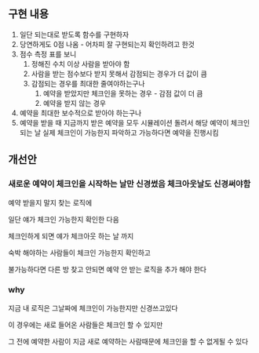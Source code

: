 ## 구현 내용
1. 일단 되는대로 받도록 함수를 구현하자
2. 당연하게도 0점 나옴 - 어차피 잘 구현되는지 확인하려고 한것
3. 점수 측정 표를 보니
   1. 정해진 수치 이상 사람을 받아야 함
   2. 사람을 받는 점수보다 받지 못해서 감점되는 경우가 더 값이 큼
   3. 감점되는 경우를 최대한 줄여야하는구나
      1. 예약을 받았지만 체크인을 못하는 경우 - 감점 값이 더 큼
      2. 예약을 받지 않는 경우
4. 예약을 최대한 보수적으로 받아야 하는구나
5. 예약을 받을 때 지금까지 받은 예약을 모두 시뮬레이션 돌려서 해당 예약이 체크인 되는 날 실제 체크인이 가능한지 파악하고 가능하다면 예약을 진행시킴


## 개선안
### 새로운 예약이 체크인을 시작하는 날만 신경썼음 체크아웃날도 신경써야함
예약 받을지 말지 찾는 로직에

일단 얘가 체크인 가능한지 확인한 다음

체크인하게 되면 얘가 체크아웃 하는 날 까지

숙박 해야하는 사람들이 체크인 가능한지 확인하고

불가능하다면 다른 방 찾고 안되면 예약 안 받는 로직을 추가 해야 한다

### why

지금 내 로직은 그날짜에 체크인이 가능한지만 신경쓰고있다

이 경우에는 새로 들어온 사람들은 체크인 할 수 있지만

그 전에 예약한 사람이 지금 새로 예약하는 사람때문에 체크인을 할 수 없게될 수 있다